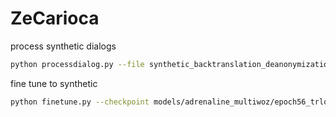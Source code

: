 # ZeCarioca

process synthetic dialogs
``` sh
python processdialog.py --file synthetic_backtranslation_deanonymization.json
```


fine tune to synthetic
``` sh
python finetune.py --checkpoint models/adrenaline_multiwoz/epoch56_trloss0.40_gpt2 --train_file data/process.train.json --validation_file data/process.valid.json --batch_size 4 --gradient_accumulation_steps 16
```
